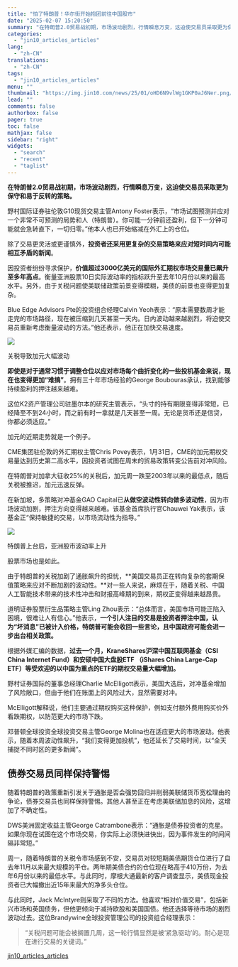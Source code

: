 ```yaml
---
title: "怕了特朗普！华尔街开始抱团前往中国股市"
date: "2025-02-07 15:20:50"
summary: "在特朗普2.0贸易战初期，市场波动剧烈，行情瞬息万变，这迫使交易员采取更为保守和易于反转的策略。 野..."
categories:
  - "jin10_articles_articles"
lang:
  - "zh-CN"
translations:
  - "zh-CN"
tags:
  - "jin10_articles_articles"
menu: ""
thumbnail: "https://img.jin10.com/news/25/01/oHD6N9vlWg1GKP0aJ6Ner.png/lite"
lead: ""
comments: false
authorbox: false
pager: true
toc: false
mathjax: false
sidebar: "right"
widgets:
  - "search"
  - "recent"
  - "taglist"
---
```


**在特朗普2.0贸易战初期，市场波动剧烈，行情瞬息万变，这迫使交易员采取更为保守和易于反转的策略。**

野村国际证券驻伦敦G10现货交易主管Antony Foster表示，“市场试图预测并应对一个非常不可预测的局势和人（特朗普）。你可能一分钟前还盈利，但下一分钟可能就会急转直下，一切归零。”他本人也已开始缩减在外汇上的仓位。

除了交易更灵活或更谨慎外，**投资者还采用更复杂的交易策略来应对短时间内可能相互矛盾的新闻**。

因投资者纷纷寻求保护，**价值超过3000亿美元的国际外汇期权市场交易量已飙升至多年高点**。衡量亚洲股票10日实际波动率的指标跃升至去年10月份以来的最高水平。另外，由于关税问题使美联储政策前景变得模糊，美债的前景也变得更加复杂。

Blue Edge Advisors Pte的投资组合经理Calvin Yeoh表示：“原本需要数周才能走完的市场路径，现在被压缩到几天甚至一天内。日内波动越来越剧烈，将迫使交易员重新考虑衡量波动的方法。”他还表示，他正在加快交易速度。

![](https://img.jin10.com/news/25/02/YWzVRUH8nsldDAuqh22ZQ.png)

关税导致加元大幅波动


**即使****是****对于通常习惯于调整仓位以应对市场每个曲折变化的一些投机基金来说，现在也变得更加“难搞”**。拥有三十年市场经验的George Boubouras承认，找到能够持续盈利的押注越来越难。

这位K2资产管理公司驻墨尔本的研究主管表示，“头寸的持有期限变得非常短，已经降至不到24小时，而之前有时一拿就是几天甚至一周。无论是货币还是信贷，你都必须适应。”

加元的近期走势就是一个例子。

CME集团驻伦敦的外汇期权主管Chris Povey表示，1月31日，CME的加元期权交易量达到历史第二高水平，因投资者试图在周末的贸易政策转变公告前对冲风险。

在特朗普对加拿大征收25%的关税后，加元周一跌至2003年以来的最低点，随后关税被推迟，加元迅速反弹。

在新加坡，多策略对冲基金GAO Capital已**从做空波动性转向做多波动性**，因为市场波动加剧，押注方向变得越来越难。该基金首席执行官Chauwei Yak表示，该基金正“保持敏捷的交易，以市场流动性为指导。”

![](https://img.jin10.com/news/25/02/ID7pyDEMc3iJEPP4pNfZg.png)

特朗普上台后，亚洲股市波动率上升


股票市场也是如此。

由于特朗普的关税加剧了通胀飙升的担忧，**美国交易员正在转向复杂的套期保值策略来应对不断加剧的波动性。**对一些人来说，麻烦在于，随着关税、中国人工智能技术带来的技术性冲击和财报高峰期的到来，期权正变得越来越昂贵。

道明证券股票衍生品策略主管Ling Zhou表示：“总体而言，美国市场可能正陷入困境，很难让人有信心。”他表示，**一个引人注目的交易是投资者押注中国，认为“坏消息”已被计入价格，特朗普可能会收回一些言论，且中国政府可能会进一步出台相关政策。**

根据外媒汇编的数据，**过去一个月，KraneShares沪深中国互联网基金（CSI China Internet Fund）和安硕中国大盘股ETF （iShares China Large-Cap ETF）等受欢迎的以中国为重点的ETF的期权交易量大幅增加。**

野村证券国际的董事总经理Charlie McElligott表示，美国大选后，对冲基金增加了风险敞口，但由于他们在账面上的风险过大，显然需要对冲。

McElligott解释说，他们主要通过期权购买这种保护，例如支付额外费用购买价外看跌期权，以防范更大的市场下跌。

邓普顿全球投资全球投资交易主管George Molina也在适应更大的市场波动。他表示，随着本周波动性飙升，“我们变得更加投机”，他还延长了交易时间，以“全天捕捉不同时区的更多新闻”。

债券交易员同样保持警惕
-----------

随着特朗普的政策重新引发关于通胀是否会强势回归并削弱美联储货币宽松理由的争论，债券交易员也同样保持警惕。其他人甚至正在考虑美联储加息的风险，这增加了不确定性。

DWS美洲固定收益主管George Catrambone表示：“通胀是债券投资者的克星。如果你现在试图在这个市场交易，你实际上必须快进快出，因为事件发生的时间间隔非常短。”

周一，随着特朗普的关税令市场感到不安，交易员对较短期美债期货仓位进行了自去年11月以来最大规模的平仓。两年期美债合约的仓位现在略高于410万份，为去年6月份以来的最低水平。与此同时，摩根大通最新的客户调查显示，美债现金投资者已大幅撤出近15年来最大的净多头仓位。

与此同时，Jack McIntyre则采取了不同的方法。他喜欢“相对价值交易”，包括新兴市场和英国债务，但他更倾向于减持欧股和美国国债。他还选择等待市场的剧烈波动过去。这位Brandywine全球投资管理公司的投资组合经理表示：

> “关税问题可能会被搁置几周，这一轮行情显然是被‘紧急驱动’的。耐心是现在进行交易的关键词。”

[jin10_articles_articles](https://xnews.jin10.com/details/162118)
